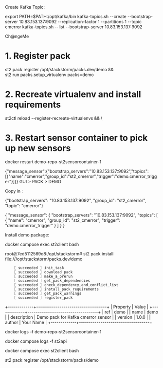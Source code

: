 Create Kafka Topic:

export PATH=$PATH:/opt/kafka/bin
kafka-topics.sh --create --bootstrap-server 10.83.153.137:9092 --replication-factor 1 --partitions 1 --topic cmerror
kafka-topics.sh --list --bootstrap-server 10.83.153.137:9092

Ch@ngeMe

# 1. Register pack
st2 pack register /opt/stackstorm/packs.dev/demo && \
st2 run packs.setup_virtualenv packs=demo
# 2. Recreate virtualenv and install requirements
st2ctl reload --register-recreate-virtualenvs && \
# 3. Restart sensor container to pick up new sensors
docker restart demo-repo-st2sensorcontainer-1

{"message_sensor":{"bootstrap_servers":"10.83.153.137:9092","topics":[{"name":"cmerror","group_id":"st2_cmerror","trigger":"demo.cmerror_trigger"}]}}
GUI > PACK > DEMO 

Copy in : 

{"bootstrap_servers": "10.83.153.137:9092", "group_id": "st2_cmerror", "topic": "cmerror"}

{
  "message_sensor": {
    "bootstrap_servers": "10.83.153.137:9092",
    "topics": [
      {
        "name": "cmerror",
        "group_id": "st2_cmerror",
        "trigger": "demo.cmerror_trigger"
      }
    ]
  }
}

Install demo package:  

docker compose exec st2client bash 

root@7ed5112569d8:/opt/stackstorm# st2 pack install file:///opt/stackstorm/packs.dev/demo

        [ succeeded ] init_task
        [ succeeded ] download_pack
        [ succeeded ] make_a_prerun
        [ succeeded ] get_pack_dependencies
        [ succeeded ] check_dependency_and_conflict_list
        [ succeeded ] install_pack_requirements
        [ succeeded ] get_pack_warnings
        [ succeeded ] register_pack

+-------------+------------------------------------+
| Property    | Value                              |
+-------------+------------------------------------+
| ref         | demo                               |
| name        | demo                               |
| description | Demo pack for Kafka cmerror sensor |
| version     | 1.0.0                              |
| author      | Your Name                          |
+-------------+------------------------------------+

docker logs -f demo-repo-st2sensorcontainer-1

docker compose logs -f st2api

docker compose exec st2client bash 


st2 pack register /opt/stackstorm/packs/demo